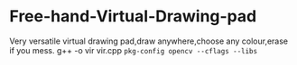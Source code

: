 # Free-hand-Virtual-Drawing-pad
Very versatile virtual drawing pad,draw anywhere,choose any colour,erase if you mess.
g++ -o vir vir.cpp `pkg-config opencv --cflags --libs` 
